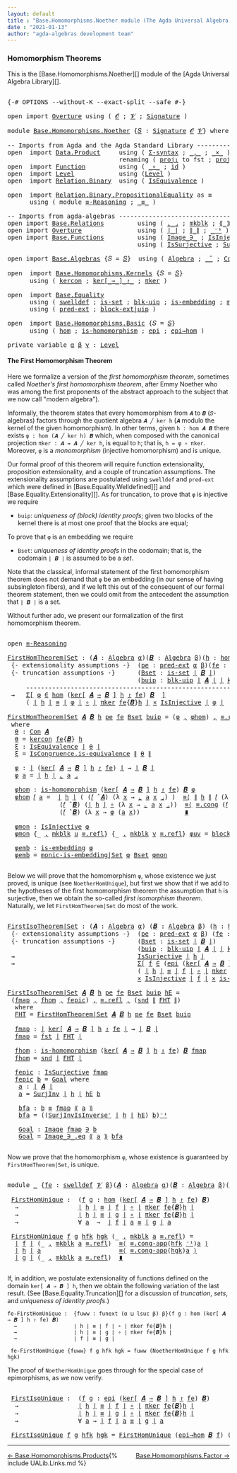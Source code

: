 ```yaml
---
layout: default
title : "Base.Homomorphisms.Noether module (The Agda Universal Algebra Library)"
date : "2021-01-13"
author: "agda-algebras development team"
---
```


### <a id="homomorphism-theorems">Homomorphism Theorems</a>

This is the [Base.Homomorphisms.Noether][] module of the [Agda Universal Algebra Library][].

<pre class="Agda">

<a id="337" class="Symbol">{-#</a> <a id="341" class="Keyword">OPTIONS</a> <a id="349" class="Pragma">--without-K</a> <a id="361" class="Pragma">--exact-split</a> <a id="375" class="Pragma">--safe</a> <a id="382" class="Symbol">#-}</a>

<a id="387" class="Keyword">open</a> <a id="392" class="Keyword">import</a> <a id="399" href="Overture.html" class="Module">Overture</a> <a id="408" class="Keyword">using</a> <a id="414" class="Symbol">(</a> <a id="416" href="Overture.Signatures.html#645" class="Generalizable">𝓞</a> <a id="418" class="Symbol">;</a> <a id="420" href="Overture.Signatures.html#647" class="Generalizable">𝓥</a> <a id="422" class="Symbol">;</a> <a id="424" href="Overture.Signatures.html#3300" class="Function">Signature</a> <a id="434" class="Symbol">)</a>

<a id="437" class="Keyword">module</a> <a id="444" href="Base.Homomorphisms.Noether.html" class="Module">Base.Homomorphisms.Noether</a> <a id="471" class="Symbol">{</a><a id="472" href="Base.Homomorphisms.Noether.html#472" class="Bound">𝑆</a> <a id="474" class="Symbol">:</a> <a id="476" href="Overture.Signatures.html#3300" class="Function">Signature</a> <a id="486" href="Overture.Signatures.html#645" class="Generalizable">𝓞</a> <a id="488" href="Overture.Signatures.html#647" class="Generalizable">𝓥</a><a id="489" class="Symbol">}</a> <a id="491" class="Keyword">where</a>

<a id="498" class="Comment">-- Imports from Agda and the Agda Standard Library ---------------------------------------</a>
<a id="589" class="Keyword">open</a>  <a id="595" class="Keyword">import</a> <a id="602" href="Data.Product.html" class="Module">Data.Product</a>     <a id="619" class="Keyword">using</a> <a id="625" class="Symbol">(</a> <a id="627" href="Data.Product.html#916" class="Function">Σ-syntax</a> <a id="636" class="Symbol">;</a> <a id="638" href="Agda.Builtin.Sigma.html#236" class="InductiveConstructor Operator">_,_</a> <a id="642" class="Symbol">;</a> <a id="644" href="Data.Product.html#1167" class="Function Operator">_×_</a> <a id="648" class="Symbol">)</a>
                              <a id="680" class="Keyword">renaming</a> <a id="689" class="Symbol">(</a> <a id="691" href="Agda.Builtin.Sigma.html#252" class="Field">proj₁</a> <a id="697" class="Symbol">to</a> <a id="700" class="Field">fst</a> <a id="704" class="Symbol">;</a> <a id="706" href="Agda.Builtin.Sigma.html#264" class="Field">proj₂</a> <a id="712" class="Symbol">to</a> <a id="715" class="Field">snd</a> <a id="719" class="Symbol">)</a>
<a id="721" class="Keyword">open</a>  <a id="727" class="Keyword">import</a> <a id="734" href="Function.html" class="Module">Function</a>         <a id="751" class="Keyword">using</a> <a id="757" class="Symbol">(</a> <a id="759" href="Function.Base.html#1031" class="Function Operator">_∘_</a> <a id="763" class="Symbol">;</a> <a id="765" href="Function.Base.html#615" class="Function">id</a> <a id="768" class="Symbol">)</a>
<a id="770" class="Keyword">open</a>  <a id="776" class="Keyword">import</a> <a id="783" href="Level.html" class="Module">Level</a>            <a id="800" class="Keyword">using</a> <a id="806" class="Symbol">(</a><a id="807" href="Agda.Primitive.html#597" class="Postulate">Level</a> <a id="813" class="Symbol">)</a>
<a id="815" class="Keyword">open</a>  <a id="821" class="Keyword">import</a> <a id="828" href="Relation.Binary.html" class="Module">Relation.Binary</a>  <a id="845" class="Keyword">using</a> <a id="851" class="Symbol">(</a> <a id="853" href="Relation.Binary.Structures.html#1522" class="Record">IsEquivalence</a> <a id="867" class="Symbol">)</a>

<a id="870" class="Keyword">open</a>  <a id="876" class="Keyword">import</a> <a id="883" href="Relation.Binary.PropositionalEquality.html" class="Module">Relation.Binary.PropositionalEquality</a> <a id="921" class="Symbol">as</a> <a id="924" class="Module">≡</a>
      <a id="932" class="Keyword">using</a> <a id="938" class="Symbol">(</a> <a id="940" class="Keyword">module</a> <a id="947" href="Relation.Binary.PropositionalEquality.Core.html#2708" class="Module">≡-Reasoning</a> <a id="959" class="Symbol">;</a> <a id="961" href="Agda.Builtin.Equality.html#151" class="Datatype Operator">_≡_</a> <a id="965" class="Symbol">)</a>

<a id="968" class="Comment">-- Imports from agda-algebras --------------------------------------------------------------</a>
<a id="1061" class="Keyword">open</a> <a id="1066" class="Keyword">import</a> <a id="1073" href="Base.Relations.html" class="Module">Base.Relations</a>         <a id="1096" class="Keyword">using</a> <a id="1102" class="Symbol">(</a> <a id="1104" href="Base.Relations.Quotients.html#5628" class="Function Operator">⌞_⌟</a> <a id="1108" class="Symbol">;</a> <a id="1110" href="Base.Relations.Quotients.html#4830" class="InductiveConstructor">mkblk</a> <a id="1116" class="Symbol">;</a> <a id="1118" href="Base.Relations.Quotients.html#5437" class="Function Operator">⟪_⟫</a> <a id="1122" class="Symbol">)</a>
<a id="1124" class="Keyword">open</a> <a id="1129" class="Keyword">import</a> <a id="1136" href="Overture.html" class="Module">Overture</a>               <a id="1159" class="Keyword">using</a> <a id="1165" class="Symbol">(</a> <a id="1167" href="Overture.Basic.html#4326" class="Function Operator">∣_∣</a> <a id="1171" class="Symbol">;</a> <a id="1173" href="Overture.Basic.html#4364" class="Function Operator">∥_∥</a> <a id="1177" class="Symbol">;</a> <a id="1179" href="Overture.Basic.html#4920" class="Function Operator">_⁻¹</a> <a id="1183" class="Symbol">)</a>
<a id="1185" class="Keyword">open</a> <a id="1190" class="Keyword">import</a> <a id="1197" href="Base.Functions.html" class="Module">Base.Functions</a>         <a id="1220" class="Keyword">using</a> <a id="1226" class="Symbol">(</a> <a id="1228" href="Base.Functions.Inverses.html#1136" class="Datatype Operator">Image_∋_</a> <a id="1237" class="Symbol">;</a> <a id="1239" href="Base.Functions.Injective.html#1259" class="Function">IsInjective</a> <a id="1251" class="Symbol">;</a> <a id="1253" href="Base.Functions.Surjective.html#2390" class="Function">SurjInv</a> <a id="1261" class="Symbol">)</a>
                                   <a id="1298" class="Keyword">using</a> <a id="1304" class="Symbol">(</a> <a id="1306" href="Base.Functions.Surjective.html#1715" class="Function">IsSurjective</a> <a id="1319" class="Symbol">;</a> <a id="1321" href="Base.Functions.Surjective.html#2701" class="Function">SurjInvIsInverseʳ</a> <a id="1339" class="Symbol">)</a>

<a id="1342" class="Keyword">open</a> <a id="1347" class="Keyword">import</a> <a id="1354" href="Base.Algebras.html" class="Module">Base.Algebras</a> <a id="1368" class="Symbol">{</a><a id="1369" class="Argument">𝑆</a> <a id="1371" class="Symbol">=</a> <a id="1373" href="Base.Homomorphisms.Noether.html#472" class="Bound">𝑆</a><a id="1374" class="Symbol">}</a>  <a id="1377" class="Keyword">using</a> <a id="1383" class="Symbol">(</a> <a id="1385" href="Base.Algebras.Basic.html#2774" class="Function">Algebra</a> <a id="1393" class="Symbol">;</a> <a id="1395" href="Base.Algebras.Basic.html#5783" class="Function Operator">_̂_</a> <a id="1399" class="Symbol">;</a> <a id="1401" href="Base.Algebras.Congruences.html#1997" class="Function">Con</a> <a id="1405" class="Symbol">;</a> <a id="1407" href="Base.Algebras.Congruences.html#1828" class="Record">IsCongruence</a> <a id="1420" class="Symbol">)</a>

<a id="1423" class="Keyword">open</a>  <a id="1429" class="Keyword">import</a> <a id="1436" href="Base.Homomorphisms.Kernels.html" class="Module">Base.Homomorphisms.Kernels</a> <a id="1463" class="Symbol">{</a><a id="1464" class="Argument">𝑆</a> <a id="1466" class="Symbol">=</a> <a id="1468" href="Base.Homomorphisms.Noether.html#472" class="Bound">𝑆</a><a id="1469" class="Symbol">}</a>
      <a id="1477" class="Keyword">using</a> <a id="1483" class="Symbol">(</a> <a id="1485" href="Base.Homomorphisms.Kernels.html#2364" class="Function">kercon</a> <a id="1492" class="Symbol">;</a> <a id="1494" href="Base.Homomorphisms.Kernels.html#2764" class="Function Operator">ker[_⇒_]_↾_</a> <a id="1506" class="Symbol">;</a> <a id="1508" href="Base.Homomorphisms.Kernels.html#4256" class="Function">πker</a> <a id="1513" class="Symbol">)</a>

<a id="1516" class="Keyword">open</a>  <a id="1522" class="Keyword">import</a> <a id="1529" href="Base.Equality.html" class="Module">Base.Equality</a>
      <a id="1549" class="Keyword">using</a> <a id="1555" class="Symbol">(</a> <a id="1557" href="Base.Equality.Welldefined.html#2509" class="Function">swelldef</a> <a id="1566" class="Symbol">;</a> <a id="1568" href="Base.Equality.Truncation.html#6603" class="Function">is-set</a> <a id="1575" class="Symbol">;</a> <a id="1577" href="Base.Equality.Truncation.html#10874" class="Function">blk-uip</a> <a id="1585" class="Symbol">;</a> <a id="1587" href="Base.Equality.Truncation.html#7378" class="Function">is-embedding</a> <a id="1600" class="Symbol">;</a> <a id="1602" href="Base.Equality.Truncation.html#9443" class="Function">monic-is-embedding|Set</a> <a id="1625" class="Symbol">)</a>
      <a id="1633" class="Keyword">using</a> <a id="1639" class="Symbol">(</a> <a id="1641" href="Base.Equality.Extensionality.html#3021" class="Function">pred-ext</a> <a id="1650" class="Symbol">;</a> <a id="1652" href="Base.Equality.Extensionality.html#4611" class="Function">block-ext|uip</a> <a id="1666" class="Symbol">)</a>

<a id="1669" class="Keyword">open</a>  <a id="1675" class="Keyword">import</a> <a id="1682" href="Base.Homomorphisms.Basic.html" class="Module">Base.Homomorphisms.Basic</a> <a id="1707" class="Symbol">{</a><a id="1708" class="Argument">𝑆</a> <a id="1710" class="Symbol">=</a> <a id="1712" href="Base.Homomorphisms.Noether.html#472" class="Bound">𝑆</a><a id="1713" class="Symbol">}</a>
      <a id="1721" class="Keyword">using</a> <a id="1727" class="Symbol">(</a> <a id="1729" href="Base.Homomorphisms.Basic.html#2734" class="Function">hom</a> <a id="1733" class="Symbol">;</a> <a id="1735" href="Base.Homomorphisms.Basic.html#2625" class="Function">is-homomorphism</a> <a id="1751" class="Symbol">;</a> <a id="1753" href="Base.Homomorphisms.Basic.html#4290" class="Function">epi</a> <a id="1757" class="Symbol">;</a> <a id="1759" href="Base.Homomorphisms.Basic.html#4742" class="Function">epi→hom</a> <a id="1767" class="Symbol">)</a>

<a id="1770" class="Keyword">private</a> <a id="1778" class="Keyword">variable</a> <a id="1787" href="Base.Homomorphisms.Noether.html#1787" class="Generalizable">α</a> <a id="1789" href="Base.Homomorphisms.Noether.html#1789" class="Generalizable">β</a> <a id="1791" href="Base.Homomorphisms.Noether.html#1791" class="Generalizable">γ</a> <a id="1793" class="Symbol">:</a> <a id="1795" href="Agda.Primitive.html#597" class="Postulate">Level</a>
</pre>


#### <a id="the-first-homomorphism-theorem">The First Homomorphism Theorem</a>

Here we formalize a version of the *first homomorphism theorem*, sometimes called
*Noether's first homomorphism theorem*, after Emmy Noether who was among the first
proponents of the abstract approach to the subject that we now call "modern algebra").

Informally, the theorem states that every homomorphism from `𝑨` to `𝑩` (`𝑆`-algebras)
factors through the quotient algebra `𝑨 ╱ ker h` (`𝑨` modulo the kernel of the given
homomorphism).  In other terms, given `h : hom 𝑨 𝑩` there exists `φ : hom (𝑨 ╱ ker h) 𝑩`
which, when composed with the canonical projection `πker : 𝑨 ↠ 𝑨 ╱ ker h`, is equal to
`h`; that is, `h = φ ∘ πker`.  Moreover, `φ` is a *monomorphism* (injective homomorphism)
and is unique.

Our formal proof of this theorem will require function extensionality, proposition
extensionality, and a couple of truncation assumptions.  The extensionality
assumptions are postulated using `swelldef` and `pred-ext` which were defined
in [Base.Equality.Welldefined][] and [Base.Equality.Extensionality][]. As for
truncation, to prove that `φ` is injective we require

+   `buip`: *uniqueness of (block) identity proofs*; given two blocks of the kernel
    there is at most one proof that the blocks are equal;

To prove that `φ` is an embedding we require

+  `Bset`: *uniqueness of identity proofs* in the codomain; that is, the codomain
   `∣ 𝑩 ∣` is assumed to be a *set*.

Note that the classical, informal statement of the first homomorphism theorem does not
demand that `φ` be an embedding (in our sense of having subsingleton fibers), and if
we left this out of the consequent of our formal theorem statement, then we could omit
from the antecedent the assumption that `∣ 𝑩 ∣` is a set.

Without further ado, we present our formalization of the first homomorphism theorem.

<pre class="Agda">

<a id="3697" class="Keyword">open</a> <a id="3702" href="Relation.Binary.PropositionalEquality.Core.html#2708" class="Module">≡-Reasoning</a>

<a id="FirstHomTheorem|Set"></a><a id="3715" href="Base.Homomorphisms.Noether.html#3715" class="Function">FirstHomTheorem|Set</a> <a id="3735" class="Symbol">:</a> <a id="3737" class="Symbol">(</a><a id="3738" href="Base.Homomorphisms.Noether.html#3738" class="Bound">𝑨</a> <a id="3740" class="Symbol">:</a> <a id="3742" href="Base.Algebras.Basic.html#2774" class="Function">Algebra</a> <a id="3750" href="Base.Homomorphisms.Noether.html#1787" class="Generalizable">α</a><a id="3751" class="Symbol">)(</a><a id="3753" href="Base.Homomorphisms.Noether.html#3753" class="Bound">𝑩</a> <a id="3755" class="Symbol">:</a> <a id="3757" href="Base.Algebras.Basic.html#2774" class="Function">Algebra</a> <a id="3765" href="Base.Homomorphisms.Noether.html#1789" class="Generalizable">β</a><a id="3766" class="Symbol">)(</a><a id="3768" href="Base.Homomorphisms.Noether.html#3768" class="Bound">h</a> <a id="3770" class="Symbol">:</a> <a id="3772" href="Base.Homomorphisms.Basic.html#2734" class="Function">hom</a> <a id="3776" href="Base.Homomorphisms.Noether.html#3738" class="Bound">𝑨</a> <a id="3778" href="Base.Homomorphisms.Noether.html#3753" class="Bound">𝑩</a><a id="3779" class="Symbol">)</a>
 <a id="3782" class="Comment">{- extensionality assumptions -}</a>  <a id="3816" class="Symbol">(</a><a id="3817" href="Base.Homomorphisms.Noether.html#3817" class="Bound">pe</a> <a id="3820" class="Symbol">:</a> <a id="3822" href="Base.Equality.Extensionality.html#3021" class="Function">pred-ext</a> <a id="3831" href="Base.Homomorphisms.Noether.html#1787" class="Generalizable">α</a> <a id="3833" href="Base.Homomorphisms.Noether.html#1789" class="Generalizable">β</a><a id="3834" class="Symbol">)(</a><a id="3836" href="Base.Homomorphisms.Noether.html#3836" class="Bound">fe</a> <a id="3839" class="Symbol">:</a> <a id="3841" href="Base.Equality.Welldefined.html#2509" class="Function">swelldef</a> <a id="3850" href="Base.Homomorphisms.Noether.html#488" class="Bound">𝓥</a> <a id="3852" href="Base.Homomorphisms.Noether.html#1789" class="Generalizable">β</a><a id="3853" class="Symbol">)</a>
 <a id="3856" class="Comment">{- truncation assumptions -}</a>      <a id="3890" class="Symbol">(</a><a id="3891" href="Base.Homomorphisms.Noether.html#3891" class="Bound">Bset</a> <a id="3896" class="Symbol">:</a> <a id="3898" href="Base.Equality.Truncation.html#6603" class="Function">is-set</a> <a id="3905" href="Overture.Basic.html#4326" class="Function Operator">∣</a> <a id="3907" href="Base.Homomorphisms.Noether.html#3753" class="Bound">𝑩</a> <a id="3909" href="Overture.Basic.html#4326" class="Function Operator">∣</a><a id="3910" class="Symbol">)</a>
                                   <a id="3947" class="Symbol">(</a><a id="3948" href="Base.Homomorphisms.Noether.html#3948" class="Bound">buip</a> <a id="3953" class="Symbol">:</a> <a id="3955" href="Base.Equality.Truncation.html#10874" class="Function">blk-uip</a> <a id="3963" href="Overture.Basic.html#4326" class="Function Operator">∣</a> <a id="3965" href="Base.Homomorphisms.Noether.html#3738" class="Bound">𝑨</a> <a id="3967" href="Overture.Basic.html#4326" class="Function Operator">∣</a> <a id="3969" href="Overture.Basic.html#4326" class="Function Operator">∣</a> <a id="3971" href="Base.Homomorphisms.Kernels.html#2364" class="Function">kercon</a> <a id="3978" href="Base.Homomorphisms.Noether.html#3836" class="Bound">fe</a> <a id="3981" class="Symbol">{</a><a id="3982" href="Base.Homomorphisms.Noether.html#3753" class="Bound">𝑩</a><a id="3983" class="Symbol">}</a> <a id="3985" href="Base.Homomorphisms.Noether.html#3768" class="Bound">h</a> <a id="3987" href="Overture.Basic.html#4326" class="Function Operator">∣</a><a id="3988" class="Symbol">)</a>
     <a id="3995" class="Comment">-------------------------------------------------------------------------</a>
 <a id="4070" class="Symbol">→</a>   <a id="4074" href="Data.Product.html#916" class="Function">Σ[</a> <a id="4077" href="Base.Homomorphisms.Noether.html#4077" class="Bound">φ</a> <a id="4079" href="Data.Product.html#916" class="Function">∈</a> <a id="4081" href="Base.Homomorphisms.Basic.html#2734" class="Function">hom</a> <a id="4085" class="Symbol">(</a><a id="4086" href="Base.Homomorphisms.Kernels.html#2764" class="Function Operator">ker[</a> <a id="4091" href="Base.Homomorphisms.Noether.html#3738" class="Bound">𝑨</a> <a id="4093" href="Base.Homomorphisms.Kernels.html#2764" class="Function Operator">⇒</a> <a id="4095" href="Base.Homomorphisms.Noether.html#3753" class="Bound">𝑩</a> <a id="4097" href="Base.Homomorphisms.Kernels.html#2764" class="Function Operator">]</a> <a id="4099" href="Base.Homomorphisms.Noether.html#3768" class="Bound">h</a> <a id="4101" href="Base.Homomorphisms.Kernels.html#2764" class="Function Operator">↾</a> <a id="4103" href="Base.Homomorphisms.Noether.html#3836" class="Bound">fe</a><a id="4105" class="Symbol">)</a> <a id="4107" href="Base.Homomorphisms.Noether.html#3753" class="Bound">𝑩</a>  <a id="4110" href="Data.Product.html#916" class="Function">]</a>
     <a id="4117" class="Symbol">(</a> <a id="4119" href="Overture.Basic.html#4326" class="Function Operator">∣</a> <a id="4121" href="Base.Homomorphisms.Noether.html#3768" class="Bound">h</a> <a id="4123" href="Overture.Basic.html#4326" class="Function Operator">∣</a> <a id="4125" href="Agda.Builtin.Equality.html#151" class="Datatype Operator">≡</a> <a id="4127" href="Overture.Basic.html#4326" class="Function Operator">∣</a> <a id="4129" href="Base.Homomorphisms.Noether.html#4077" class="Bound">φ</a> <a id="4131" href="Overture.Basic.html#4326" class="Function Operator">∣</a> <a id="4133" href="Function.Base.html#1031" class="Function Operator">∘</a> <a id="4135" href="Overture.Basic.html#4326" class="Function Operator">∣</a> <a id="4137" href="Base.Homomorphisms.Kernels.html#4256" class="Function">πker</a> <a id="4142" href="Base.Homomorphisms.Noether.html#3836" class="Bound">fe</a><a id="4144" class="Symbol">{</a><a id="4145" href="Base.Homomorphisms.Noether.html#3753" class="Bound">𝑩</a><a id="4146" class="Symbol">}</a><a id="4147" href="Base.Homomorphisms.Noether.html#3768" class="Bound">h</a> <a id="4149" href="Overture.Basic.html#4326" class="Function Operator">∣</a> <a id="4151" href="Data.Product.html#1167" class="Function Operator">×</a> <a id="4153" href="Base.Functions.Injective.html#1259" class="Function">IsInjective</a> <a id="4165" href="Overture.Basic.html#4326" class="Function Operator">∣</a> <a id="4167" href="Base.Homomorphisms.Noether.html#4077" class="Bound">φ</a> <a id="4169" href="Overture.Basic.html#4326" class="Function Operator">∣</a>  <a id="4172" href="Data.Product.html#1167" class="Function Operator">×</a>  <a id="4175" href="Base.Equality.Truncation.html#7378" class="Function">is-embedding</a> <a id="4188" href="Overture.Basic.html#4326" class="Function Operator">∣</a> <a id="4190" href="Base.Homomorphisms.Noether.html#4077" class="Bound">φ</a> <a id="4192" href="Overture.Basic.html#4326" class="Function Operator">∣</a>  <a id="4195" class="Symbol">)</a>

<a id="4198" href="Base.Homomorphisms.Noether.html#3715" class="Function">FirstHomTheorem|Set</a> <a id="4218" href="Base.Homomorphisms.Noether.html#4218" class="Bound">𝑨</a> <a id="4220" href="Base.Homomorphisms.Noether.html#4220" class="Bound">𝑩</a> <a id="4222" href="Base.Homomorphisms.Noether.html#4222" class="Bound">h</a> <a id="4224" href="Base.Homomorphisms.Noether.html#4224" class="Bound">pe</a> <a id="4227" href="Base.Homomorphisms.Noether.html#4227" class="Bound">fe</a> <a id="4230" href="Base.Homomorphisms.Noether.html#4230" class="Bound">Bset</a> <a id="4235" href="Base.Homomorphisms.Noether.html#4235" class="Bound">buip</a> <a id="4240" class="Symbol">=</a> <a id="4242" class="Symbol">(</a><a id="4243" href="Base.Homomorphisms.Noether.html#4385" class="Function">φ</a> <a id="4245" href="Agda.Builtin.Sigma.html#236" class="InductiveConstructor Operator">,</a> <a id="4247" href="Base.Homomorphisms.Noether.html#4446" class="Function">φhom</a><a id="4251" class="Symbol">)</a> <a id="4253" href="Agda.Builtin.Sigma.html#236" class="InductiveConstructor Operator">,</a> <a id="4255" href="Agda.Builtin.Equality.html#208" class="InductiveConstructor">≡.refl</a> <a id="4262" href="Agda.Builtin.Sigma.html#236" class="InductiveConstructor Operator">,</a> <a id="4264" href="Base.Homomorphisms.Noether.html#4708" class="Function">φmon</a> <a id="4269" href="Agda.Builtin.Sigma.html#236" class="InductiveConstructor Operator">,</a> <a id="4271" href="Base.Homomorphisms.Noether.html#4815" class="Function">φemb</a>
 <a id="4277" class="Keyword">where</a>
  <a id="4285" href="Base.Homomorphisms.Noether.html#4285" class="Function">θ</a> <a id="4287" class="Symbol">:</a> <a id="4289" href="Base.Algebras.Congruences.html#1997" class="Function">Con</a> <a id="4293" href="Base.Homomorphisms.Noether.html#4218" class="Bound">𝑨</a>
  <a id="4297" href="Base.Homomorphisms.Noether.html#4285" class="Function">θ</a> <a id="4299" class="Symbol">=</a> <a id="4301" href="Base.Homomorphisms.Kernels.html#2364" class="Function">kercon</a> <a id="4308" href="Base.Homomorphisms.Noether.html#4227" class="Bound">fe</a><a id="4310" class="Symbol">{</a><a id="4311" href="Base.Homomorphisms.Noether.html#4220" class="Bound">𝑩</a><a id="4312" class="Symbol">}</a> <a id="4314" href="Base.Homomorphisms.Noether.html#4222" class="Bound">h</a>
  <a id="4318" href="Base.Homomorphisms.Noether.html#4318" class="Function">ξ</a> <a id="4320" class="Symbol">:</a> <a id="4322" href="Relation.Binary.Structures.html#1522" class="Record">IsEquivalence</a> <a id="4336" href="Overture.Basic.html#4326" class="Function Operator">∣</a> <a id="4338" href="Base.Homomorphisms.Noether.html#4285" class="Function">θ</a> <a id="4340" href="Overture.Basic.html#4326" class="Function Operator">∣</a>
  <a id="4344" href="Base.Homomorphisms.Noether.html#4318" class="Function">ξ</a> <a id="4346" class="Symbol">=</a> <a id="4348" href="Base.Algebras.Congruences.html#1929" class="Field">IsCongruence.is-equivalence</a> <a id="4376" href="Overture.Basic.html#4364" class="Function Operator">∥</a> <a id="4378" href="Base.Homomorphisms.Noether.html#4285" class="Function">θ</a> <a id="4380" href="Overture.Basic.html#4364" class="Function Operator">∥</a>

  <a id="4385" href="Base.Homomorphisms.Noether.html#4385" class="Function">φ</a> <a id="4387" class="Symbol">:</a> <a id="4389" href="Overture.Basic.html#4326" class="Function Operator">∣</a> <a id="4391" class="Symbol">(</a><a id="4392" href="Base.Homomorphisms.Kernels.html#2764" class="Function Operator">ker[</a> <a id="4397" href="Base.Homomorphisms.Noether.html#4218" class="Bound">𝑨</a> <a id="4399" href="Base.Homomorphisms.Kernels.html#2764" class="Function Operator">⇒</a> <a id="4401" href="Base.Homomorphisms.Noether.html#4220" class="Bound">𝑩</a> <a id="4403" href="Base.Homomorphisms.Kernels.html#2764" class="Function Operator">]</a> <a id="4405" href="Base.Homomorphisms.Noether.html#4222" class="Bound">h</a> <a id="4407" href="Base.Homomorphisms.Kernels.html#2764" class="Function Operator">↾</a> <a id="4409" href="Base.Homomorphisms.Noether.html#4227" class="Bound">fe</a><a id="4411" class="Symbol">)</a> <a id="4413" href="Overture.Basic.html#4326" class="Function Operator">∣</a> <a id="4415" class="Symbol">→</a> <a id="4417" href="Overture.Basic.html#4326" class="Function Operator">∣</a> <a id="4419" href="Base.Homomorphisms.Noether.html#4220" class="Bound">𝑩</a> <a id="4421" href="Overture.Basic.html#4326" class="Function Operator">∣</a>
  <a id="4425" href="Base.Homomorphisms.Noether.html#4385" class="Function">φ</a> <a id="4427" href="Base.Homomorphisms.Noether.html#4427" class="Bound">a</a> <a id="4429" class="Symbol">=</a> <a id="4431" href="Overture.Basic.html#4326" class="Function Operator">∣</a> <a id="4433" href="Base.Homomorphisms.Noether.html#4222" class="Bound">h</a> <a id="4435" href="Overture.Basic.html#4326" class="Function Operator">∣</a> <a id="4437" href="Base.Relations.Quotients.html#5628" class="Function Operator">⌞</a> <a id="4439" href="Base.Homomorphisms.Noether.html#4427" class="Bound">a</a> <a id="4441" href="Base.Relations.Quotients.html#5628" class="Function Operator">⌟</a>

  <a id="4446" href="Base.Homomorphisms.Noether.html#4446" class="Function">φhom</a> <a id="4451" class="Symbol">:</a> <a id="4453" href="Base.Homomorphisms.Basic.html#2625" class="Function">is-homomorphism</a> <a id="4469" class="Symbol">(</a><a id="4470" href="Base.Homomorphisms.Kernels.html#2764" class="Function Operator">ker[</a> <a id="4475" href="Base.Homomorphisms.Noether.html#4218" class="Bound">𝑨</a> <a id="4477" href="Base.Homomorphisms.Kernels.html#2764" class="Function Operator">⇒</a> <a id="4479" href="Base.Homomorphisms.Noether.html#4220" class="Bound">𝑩</a> <a id="4481" href="Base.Homomorphisms.Kernels.html#2764" class="Function Operator">]</a> <a id="4483" href="Base.Homomorphisms.Noether.html#4222" class="Bound">h</a> <a id="4485" href="Base.Homomorphisms.Kernels.html#2764" class="Function Operator">↾</a> <a id="4487" href="Base.Homomorphisms.Noether.html#4227" class="Bound">fe</a><a id="4489" class="Symbol">)</a> <a id="4491" href="Base.Homomorphisms.Noether.html#4220" class="Bound">𝑩</a> <a id="4493" href="Base.Homomorphisms.Noether.html#4385" class="Function">φ</a>
  <a id="4497" href="Base.Homomorphisms.Noether.html#4446" class="Function">φhom</a> <a id="4502" href="Base.Homomorphisms.Noether.html#4502" class="Bound">𝑓</a> <a id="4504" href="Base.Homomorphisms.Noether.html#4504" class="Bound">a</a> <a id="4506" class="Symbol">=</a>  <a id="4509" href="Overture.Basic.html#4326" class="Function Operator">∣</a> <a id="4511" href="Base.Homomorphisms.Noether.html#4222" class="Bound">h</a> <a id="4513" href="Overture.Basic.html#4326" class="Function Operator">∣</a> <a id="4515" class="Symbol">(</a> <a id="4517" class="Symbol">(</a><a id="4518" href="Base.Homomorphisms.Noether.html#4502" class="Bound">𝑓</a> <a id="4520" href="Base.Algebras.Basic.html#5783" class="Function Operator">̂</a> <a id="4522" href="Base.Homomorphisms.Noether.html#4218" class="Bound">𝑨</a><a id="4523" class="Symbol">)</a> <a id="4525" class="Symbol">(λ</a> <a id="4528" href="Base.Homomorphisms.Noether.html#4528" class="Bound">x</a> <a id="4530" class="Symbol">→</a> <a id="4532" href="Base.Relations.Quotients.html#5628" class="Function Operator">⌞</a> <a id="4534" href="Base.Homomorphisms.Noether.html#4504" class="Bound">a</a> <a id="4536" href="Base.Homomorphisms.Noether.html#4528" class="Bound">x</a> <a id="4538" href="Base.Relations.Quotients.html#5628" class="Function Operator">⌟</a><a id="4539" class="Symbol">)</a> <a id="4541" class="Symbol">)</a>  <a id="4544" href="Relation.Binary.PropositionalEquality.Core.html#2923" class="Function">≡⟨</a> <a id="4547" href="Overture.Basic.html#4364" class="Function Operator">∥</a> <a id="4549" href="Base.Homomorphisms.Noether.html#4222" class="Bound">h</a> <a id="4551" href="Overture.Basic.html#4364" class="Function Operator">∥</a> <a id="4553" href="Base.Homomorphisms.Noether.html#4502" class="Bound">𝑓</a> <a id="4555" class="Symbol">(λ</a> <a id="4558" href="Base.Homomorphisms.Noether.html#4558" class="Bound">x</a> <a id="4560" class="Symbol">→</a> <a id="4562" href="Base.Relations.Quotients.html#5628" class="Function Operator">⌞</a> <a id="4564" href="Base.Homomorphisms.Noether.html#4504" class="Bound">a</a> <a id="4566" href="Base.Homomorphisms.Noether.html#4558" class="Bound">x</a> <a id="4568" href="Base.Relations.Quotients.html#5628" class="Function Operator">⌟</a><a id="4569" class="Symbol">)</a>  <a id="4572" href="Relation.Binary.PropositionalEquality.Core.html#2923" class="Function">⟩</a>
              <a id="4588" class="Symbol">(</a><a id="4589" href="Base.Homomorphisms.Noether.html#4502" class="Bound">𝑓</a> <a id="4591" href="Base.Algebras.Basic.html#5783" class="Function Operator">̂</a> <a id="4593" href="Base.Homomorphisms.Noether.html#4220" class="Bound">𝑩</a><a id="4594" class="Symbol">)</a> <a id="4596" class="Symbol">(</a><a id="4597" href="Overture.Basic.html#4326" class="Function Operator">∣</a> <a id="4599" href="Base.Homomorphisms.Noether.html#4222" class="Bound">h</a> <a id="4601" href="Overture.Basic.html#4326" class="Function Operator">∣</a> <a id="4603" href="Function.Base.html#1031" class="Function Operator">∘</a> <a id="4605" class="Symbol">(λ</a> <a id="4608" href="Base.Homomorphisms.Noether.html#4608" class="Bound">x</a> <a id="4610" class="Symbol">→</a> <a id="4612" href="Base.Relations.Quotients.html#5628" class="Function Operator">⌞</a> <a id="4614" href="Base.Homomorphisms.Noether.html#4504" class="Bound">a</a> <a id="4616" href="Base.Homomorphisms.Noether.html#4608" class="Bound">x</a> <a id="4618" href="Base.Relations.Quotients.html#5628" class="Function Operator">⌟</a><a id="4619" class="Symbol">))</a>  <a id="4623" href="Relation.Binary.PropositionalEquality.Core.html#2923" class="Function">≡⟨</a> <a id="4626" href="Relation.Binary.PropositionalEquality.Core.html#1130" class="Function">≡.cong</a> <a id="4633" class="Symbol">(</a><a id="4634" href="Base.Homomorphisms.Noether.html#4502" class="Bound">𝑓</a> <a id="4636" href="Base.Algebras.Basic.html#5783" class="Function Operator">̂</a> <a id="4638" href="Base.Homomorphisms.Noether.html#4220" class="Bound">𝑩</a><a id="4639" class="Symbol">)</a> <a id="4641" href="Agda.Builtin.Equality.html#208" class="InductiveConstructor">≡.refl</a>     <a id="4652" href="Relation.Binary.PropositionalEquality.Core.html#2923" class="Function">⟩</a>
              <a id="4668" class="Symbol">(</a><a id="4669" href="Base.Homomorphisms.Noether.html#4502" class="Bound">𝑓</a> <a id="4671" href="Base.Algebras.Basic.html#5783" class="Function Operator">̂</a> <a id="4673" href="Base.Homomorphisms.Noether.html#4220" class="Bound">𝑩</a><a id="4674" class="Symbol">)</a> <a id="4676" class="Symbol">(λ</a> <a id="4679" href="Base.Homomorphisms.Noether.html#4679" class="Bound">x</a> <a id="4681" class="Symbol">→</a> <a id="4683" href="Base.Homomorphisms.Noether.html#4385" class="Function">φ</a> <a id="4685" class="Symbol">(</a><a id="4686" href="Base.Homomorphisms.Noether.html#4504" class="Bound">a</a> <a id="4688" href="Base.Homomorphisms.Noether.html#4679" class="Bound">x</a><a id="4689" class="Symbol">))</a>            <a id="4703" href="Relation.Binary.PropositionalEquality.Core.html#3105" class="Function Operator">∎</a>

  <a id="4708" href="Base.Homomorphisms.Noether.html#4708" class="Function">φmon</a> <a id="4713" class="Symbol">:</a> <a id="4715" href="Base.Functions.Injective.html#1259" class="Function">IsInjective</a> <a id="4727" href="Base.Homomorphisms.Noether.html#4385" class="Function">φ</a>
  <a id="4731" href="Base.Homomorphisms.Noether.html#4708" class="Function">φmon</a> <a id="4736" class="Symbol">{_</a> <a id="4739" href="Agda.Builtin.Sigma.html#236" class="InductiveConstructor Operator">,</a> <a id="4741" href="Base.Relations.Quotients.html#4830" class="InductiveConstructor">mkblk</a> <a id="4747" href="Base.Homomorphisms.Noether.html#4747" class="Bound">u</a> <a id="4749" href="Agda.Builtin.Equality.html#208" class="InductiveConstructor">≡.refl</a><a id="4755" class="Symbol">}</a> <a id="4757" class="Symbol">{_</a> <a id="4760" href="Agda.Builtin.Sigma.html#236" class="InductiveConstructor Operator">,</a> <a id="4762" href="Base.Relations.Quotients.html#4830" class="InductiveConstructor">mkblk</a> <a id="4768" href="Base.Homomorphisms.Noether.html#4768" class="Bound">v</a> <a id="4770" href="Agda.Builtin.Equality.html#208" class="InductiveConstructor">≡.refl</a><a id="4776" class="Symbol">}</a> <a id="4778" href="Base.Homomorphisms.Noether.html#4778" class="Bound">φuv</a> <a id="4782" class="Symbol">=</a> <a id="4784" href="Base.Equality.Extensionality.html#4611" class="Function">block-ext|uip</a> <a id="4798" href="Base.Homomorphisms.Noether.html#4224" class="Bound">pe</a> <a id="4801" href="Base.Homomorphisms.Noether.html#4235" class="Bound">buip</a> <a id="4806" href="Base.Homomorphisms.Noether.html#4318" class="Function">ξ</a> <a id="4808" href="Base.Homomorphisms.Noether.html#4778" class="Bound">φuv</a>

  <a id="4815" href="Base.Homomorphisms.Noether.html#4815" class="Function">φemb</a> <a id="4820" class="Symbol">:</a> <a id="4822" href="Base.Equality.Truncation.html#7378" class="Function">is-embedding</a> <a id="4835" href="Base.Homomorphisms.Noether.html#4385" class="Function">φ</a>
  <a id="4839" href="Base.Homomorphisms.Noether.html#4815" class="Function">φemb</a> <a id="4844" class="Symbol">=</a> <a id="4846" href="Base.Equality.Truncation.html#9443" class="Function">monic-is-embedding|Set</a> <a id="4869" href="Base.Homomorphisms.Noether.html#4385" class="Function">φ</a> <a id="4871" href="Base.Homomorphisms.Noether.html#4230" class="Bound">Bset</a> <a id="4876" href="Base.Homomorphisms.Noether.html#4708" class="Function">φmon</a>

</pre>

Below we will prove that the homomorphism `φ`, whose existence we just proved, is
unique (see `NoetherHomUnique`), but first we show that if we add to the hypotheses
of the first homomorphism theorem the assumption that `h` is surjective, then we
obtain the so-called *first isomorphism theorem*.  Naturally, we let
`FirstHomTheorem|Set` do most of the work.

<pre class="Agda">

<a id="FirstIsoTheorem|Set"></a><a id="5268" href="Base.Homomorphisms.Noether.html#5268" class="Function">FirstIsoTheorem|Set</a> <a id="5288" class="Symbol">:</a> <a id="5290" class="Symbol">(</a><a id="5291" href="Base.Homomorphisms.Noether.html#5291" class="Bound">𝑨</a> <a id="5293" class="Symbol">:</a> <a id="5295" href="Base.Algebras.Basic.html#2774" class="Function">Algebra</a> <a id="5303" href="Base.Homomorphisms.Noether.html#1787" class="Generalizable">α</a><a id="5304" class="Symbol">)</a> <a id="5306" class="Symbol">(</a><a id="5307" href="Base.Homomorphisms.Noether.html#5307" class="Bound">𝑩</a> <a id="5309" class="Symbol">:</a> <a id="5311" href="Base.Algebras.Basic.html#2774" class="Function">Algebra</a> <a id="5319" href="Base.Homomorphisms.Noether.html#1789" class="Generalizable">β</a><a id="5320" class="Symbol">)</a> <a id="5322" class="Symbol">(</a><a id="5323" href="Base.Homomorphisms.Noether.html#5323" class="Bound">h</a> <a id="5325" class="Symbol">:</a> <a id="5327" href="Base.Homomorphisms.Basic.html#2734" class="Function">hom</a> <a id="5331" href="Base.Homomorphisms.Noether.html#5291" class="Bound">𝑨</a> <a id="5333" href="Base.Homomorphisms.Noether.html#5307" class="Bound">𝑩</a><a id="5334" class="Symbol">)</a>
 <a id="5337" class="Comment">{- extensionality assumptions -}</a>  <a id="5371" class="Symbol">(</a><a id="5372" href="Base.Homomorphisms.Noether.html#5372" class="Bound">pe</a> <a id="5375" class="Symbol">:</a> <a id="5377" href="Base.Equality.Extensionality.html#3021" class="Function">pred-ext</a> <a id="5386" href="Base.Homomorphisms.Noether.html#1787" class="Generalizable">α</a> <a id="5388" href="Base.Homomorphisms.Noether.html#1789" class="Generalizable">β</a><a id="5389" class="Symbol">)</a> <a id="5391" class="Symbol">(</a><a id="5392" href="Base.Homomorphisms.Noether.html#5392" class="Bound">fe</a> <a id="5395" class="Symbol">:</a> <a id="5397" href="Base.Equality.Welldefined.html#2509" class="Function">swelldef</a> <a id="5406" href="Base.Homomorphisms.Noether.html#488" class="Bound">𝓥</a> <a id="5408" href="Base.Homomorphisms.Noether.html#1789" class="Generalizable">β</a><a id="5409" class="Symbol">)</a>
 <a id="5412" class="Comment">{- truncation assumptions -}</a>      <a id="5446" class="Symbol">(</a><a id="5447" href="Base.Homomorphisms.Noether.html#5447" class="Bound">Bset</a> <a id="5452" class="Symbol">:</a> <a id="5454" href="Base.Equality.Truncation.html#6603" class="Function">is-set</a> <a id="5461" href="Overture.Basic.html#4326" class="Function Operator">∣</a> <a id="5463" href="Base.Homomorphisms.Noether.html#5307" class="Bound">𝑩</a> <a id="5465" href="Overture.Basic.html#4326" class="Function Operator">∣</a><a id="5466" class="Symbol">)</a>
                                   <a id="5503" class="Symbol">(</a><a id="5504" href="Base.Homomorphisms.Noether.html#5504" class="Bound">buip</a> <a id="5509" class="Symbol">:</a> <a id="5511" href="Base.Equality.Truncation.html#10874" class="Function">blk-uip</a> <a id="5519" href="Overture.Basic.html#4326" class="Function Operator">∣</a> <a id="5521" href="Base.Homomorphisms.Noether.html#5291" class="Bound">𝑨</a> <a id="5523" href="Overture.Basic.html#4326" class="Function Operator">∣</a> <a id="5525" href="Overture.Basic.html#4326" class="Function Operator">∣</a> <a id="5527" href="Base.Homomorphisms.Kernels.html#2364" class="Function">kercon</a> <a id="5534" href="Base.Homomorphisms.Noether.html#5392" class="Bound">fe</a><a id="5536" class="Symbol">{</a><a id="5537" href="Base.Homomorphisms.Noether.html#5307" class="Bound">𝑩</a><a id="5538" class="Symbol">}</a><a id="5539" href="Base.Homomorphisms.Noether.html#5323" class="Bound">h</a> <a id="5541" href="Overture.Basic.html#4326" class="Function Operator">∣</a><a id="5542" class="Symbol">)</a>
 <a id="5545" class="Symbol">→</a>                                 <a id="5579" href="Base.Functions.Surjective.html#1715" class="Function">IsSurjective</a> <a id="5592" href="Overture.Basic.html#4326" class="Function Operator">∣</a> <a id="5594" href="Base.Homomorphisms.Noether.html#5323" class="Bound">h</a> <a id="5596" href="Overture.Basic.html#4326" class="Function Operator">∣</a>
 <a id="5599" class="Symbol">→</a>                                 <a id="5633" href="Data.Product.html#916" class="Function">Σ[</a> <a id="5636" href="Base.Homomorphisms.Noether.html#5636" class="Bound">f</a> <a id="5638" href="Data.Product.html#916" class="Function">∈</a> <a id="5640" class="Symbol">(</a><a id="5641" href="Base.Homomorphisms.Basic.html#4290" class="Function">epi</a> <a id="5645" class="Symbol">(</a><a id="5646" href="Base.Homomorphisms.Kernels.html#2764" class="Function Operator">ker[</a> <a id="5651" href="Base.Homomorphisms.Noether.html#5291" class="Bound">𝑨</a> <a id="5653" href="Base.Homomorphisms.Kernels.html#2764" class="Function Operator">⇒</a> <a id="5655" href="Base.Homomorphisms.Noether.html#5307" class="Bound">𝑩</a> <a id="5657" href="Base.Homomorphisms.Kernels.html#2764" class="Function Operator">]</a> <a id="5659" href="Base.Homomorphisms.Noether.html#5323" class="Bound">h</a> <a id="5661" href="Base.Homomorphisms.Kernels.html#2764" class="Function Operator">↾</a> <a id="5663" href="Base.Homomorphisms.Noether.html#5392" class="Bound">fe</a><a id="5665" class="Symbol">)</a> <a id="5667" href="Base.Homomorphisms.Noether.html#5307" class="Bound">𝑩</a><a id="5668" class="Symbol">)</a><a id="5669" href="Data.Product.html#916" class="Function">]</a>
                                   <a id="5706" class="Symbol">(</a> <a id="5708" href="Overture.Basic.html#4326" class="Function Operator">∣</a> <a id="5710" href="Base.Homomorphisms.Noether.html#5323" class="Bound">h</a> <a id="5712" href="Overture.Basic.html#4326" class="Function Operator">∣</a> <a id="5714" href="Agda.Builtin.Equality.html#151" class="Datatype Operator">≡</a> <a id="5716" href="Overture.Basic.html#4326" class="Function Operator">∣</a> <a id="5718" href="Base.Homomorphisms.Noether.html#5636" class="Bound">f</a> <a id="5720" href="Overture.Basic.html#4326" class="Function Operator">∣</a> <a id="5722" href="Function.Base.html#1031" class="Function Operator">∘</a> <a id="5724" href="Overture.Basic.html#4326" class="Function Operator">∣</a> <a id="5726" href="Base.Homomorphisms.Kernels.html#4256" class="Function">πker</a> <a id="5731" href="Base.Homomorphisms.Noether.html#5392" class="Bound">fe</a><a id="5733" class="Symbol">{</a><a id="5734" href="Base.Homomorphisms.Noether.html#5307" class="Bound">𝑩</a><a id="5735" class="Symbol">}</a><a id="5736" href="Base.Homomorphisms.Noether.html#5323" class="Bound">h</a> <a id="5738" href="Overture.Basic.html#4326" class="Function Operator">∣</a>
                                   <a id="5775" href="Data.Product.html#1167" class="Function Operator">×</a> <a id="5777" href="Base.Functions.Injective.html#1259" class="Function">IsInjective</a> <a id="5789" href="Overture.Basic.html#4326" class="Function Operator">∣</a> <a id="5791" href="Base.Homomorphisms.Noether.html#5636" class="Bound">f</a> <a id="5793" href="Overture.Basic.html#4326" class="Function Operator">∣</a> <a id="5795" href="Data.Product.html#1167" class="Function Operator">×</a> <a id="5797" href="Base.Equality.Truncation.html#7378" class="Function">is-embedding</a> <a id="5810" href="Overture.Basic.html#4326" class="Function Operator">∣</a> <a id="5812" href="Base.Homomorphisms.Noether.html#5636" class="Bound">f</a> <a id="5814" href="Overture.Basic.html#4326" class="Function Operator">∣</a> <a id="5816" class="Symbol">)</a>

<a id="5819" href="Base.Homomorphisms.Noether.html#5268" class="Function">FirstIsoTheorem|Set</a> <a id="5839" href="Base.Homomorphisms.Noether.html#5839" class="Bound">𝑨</a> <a id="5841" href="Base.Homomorphisms.Noether.html#5841" class="Bound">𝑩</a> <a id="5843" href="Base.Homomorphisms.Noether.html#5843" class="Bound">h</a> <a id="5845" href="Base.Homomorphisms.Noether.html#5845" class="Bound">pe</a> <a id="5848" href="Base.Homomorphisms.Noether.html#5848" class="Bound">fe</a> <a id="5851" href="Base.Homomorphisms.Noether.html#5851" class="Bound">Bset</a> <a id="5856" href="Base.Homomorphisms.Noether.html#5856" class="Bound">buip</a> <a id="5861" href="Base.Homomorphisms.Noether.html#5861" class="Bound">hE</a> <a id="5864" class="Symbol">=</a>
 <a id="5867" class="Symbol">(</a><a id="5868" href="Base.Homomorphisms.Noether.html#5975" class="Function">fmap</a> <a id="5873" href="Agda.Builtin.Sigma.html#236" class="InductiveConstructor Operator">,</a> <a id="5875" href="Base.Homomorphisms.Noether.html#6038" class="Function">fhom</a> <a id="5880" href="Agda.Builtin.Sigma.html#236" class="InductiveConstructor Operator">,</a> <a id="5882" href="Base.Homomorphisms.Noether.html#6114" class="Function">fepic</a><a id="5887" class="Symbol">)</a> <a id="5889" href="Agda.Builtin.Sigma.html#236" class="InductiveConstructor Operator">,</a> <a id="5891" href="Agda.Builtin.Equality.html#208" class="InductiveConstructor">≡.refl</a> <a id="5898" href="Agda.Builtin.Sigma.html#236" class="InductiveConstructor Operator">,</a> <a id="5900" class="Symbol">(</a><a id="5901" href="Base.Homomorphisms.Noether.html#715" class="Field">snd</a> <a id="5905" href="Overture.Basic.html#4364" class="Function Operator">∥</a> <a id="5907" href="Base.Homomorphisms.Noether.html#5924" class="Function">FHT</a> <a id="5911" href="Overture.Basic.html#4364" class="Function Operator">∥</a><a id="5912" class="Symbol">)</a>
  <a id="5916" class="Keyword">where</a>
  <a id="5924" href="Base.Homomorphisms.Noether.html#5924" class="Function">FHT</a> <a id="5928" class="Symbol">=</a> <a id="5930" href="Base.Homomorphisms.Noether.html#3715" class="Function">FirstHomTheorem|Set</a> <a id="5950" href="Base.Homomorphisms.Noether.html#5839" class="Bound">𝑨</a> <a id="5952" href="Base.Homomorphisms.Noether.html#5841" class="Bound">𝑩</a> <a id="5954" href="Base.Homomorphisms.Noether.html#5843" class="Bound">h</a> <a id="5956" href="Base.Homomorphisms.Noether.html#5845" class="Bound">pe</a> <a id="5959" href="Base.Homomorphisms.Noether.html#5848" class="Bound">fe</a> <a id="5962" href="Base.Homomorphisms.Noether.html#5851" class="Bound">Bset</a> <a id="5967" href="Base.Homomorphisms.Noether.html#5856" class="Bound">buip</a>

  <a id="5975" href="Base.Homomorphisms.Noether.html#5975" class="Function">fmap</a> <a id="5980" class="Symbol">:</a> <a id="5982" href="Overture.Basic.html#4326" class="Function Operator">∣</a> <a id="5984" href="Base.Homomorphisms.Kernels.html#2764" class="Function Operator">ker[</a> <a id="5989" href="Base.Homomorphisms.Noether.html#5839" class="Bound">𝑨</a> <a id="5991" href="Base.Homomorphisms.Kernels.html#2764" class="Function Operator">⇒</a> <a id="5993" href="Base.Homomorphisms.Noether.html#5841" class="Bound">𝑩</a> <a id="5995" href="Base.Homomorphisms.Kernels.html#2764" class="Function Operator">]</a> <a id="5997" href="Base.Homomorphisms.Noether.html#5843" class="Bound">h</a> <a id="5999" href="Base.Homomorphisms.Kernels.html#2764" class="Function Operator">↾</a> <a id="6001" href="Base.Homomorphisms.Noether.html#5848" class="Bound">fe</a> <a id="6004" href="Overture.Basic.html#4326" class="Function Operator">∣</a> <a id="6006" class="Symbol">→</a> <a id="6008" href="Overture.Basic.html#4326" class="Function Operator">∣</a> <a id="6010" href="Base.Homomorphisms.Noether.html#5841" class="Bound">𝑩</a> <a id="6012" href="Overture.Basic.html#4326" class="Function Operator">∣</a>
  <a id="6016" href="Base.Homomorphisms.Noether.html#5975" class="Function">fmap</a> <a id="6021" class="Symbol">=</a> <a id="6023" href="Base.Homomorphisms.Noether.html#700" class="Field">fst</a> <a id="6027" href="Overture.Basic.html#4326" class="Function Operator">∣</a> <a id="6029" href="Base.Homomorphisms.Noether.html#5924" class="Function">FHT</a> <a id="6033" href="Overture.Basic.html#4326" class="Function Operator">∣</a>

  <a id="6038" href="Base.Homomorphisms.Noether.html#6038" class="Function">fhom</a> <a id="6043" class="Symbol">:</a> <a id="6045" href="Base.Homomorphisms.Basic.html#2625" class="Function">is-homomorphism</a> <a id="6061" class="Symbol">(</a><a id="6062" href="Base.Homomorphisms.Kernels.html#2764" class="Function Operator">ker[</a> <a id="6067" href="Base.Homomorphisms.Noether.html#5839" class="Bound">𝑨</a> <a id="6069" href="Base.Homomorphisms.Kernels.html#2764" class="Function Operator">⇒</a> <a id="6071" href="Base.Homomorphisms.Noether.html#5841" class="Bound">𝑩</a> <a id="6073" href="Base.Homomorphisms.Kernels.html#2764" class="Function Operator">]</a> <a id="6075" href="Base.Homomorphisms.Noether.html#5843" class="Bound">h</a> <a id="6077" href="Base.Homomorphisms.Kernels.html#2764" class="Function Operator">↾</a> <a id="6079" href="Base.Homomorphisms.Noether.html#5848" class="Bound">fe</a><a id="6081" class="Symbol">)</a> <a id="6083" href="Base.Homomorphisms.Noether.html#5841" class="Bound">𝑩</a> <a id="6085" href="Base.Homomorphisms.Noether.html#5975" class="Function">fmap</a>
  <a id="6092" href="Base.Homomorphisms.Noether.html#6038" class="Function">fhom</a> <a id="6097" class="Symbol">=</a> <a id="6099" href="Base.Homomorphisms.Noether.html#715" class="Field">snd</a> <a id="6103" href="Overture.Basic.html#4326" class="Function Operator">∣</a> <a id="6105" href="Base.Homomorphisms.Noether.html#5924" class="Function">FHT</a> <a id="6109" href="Overture.Basic.html#4326" class="Function Operator">∣</a>

  <a id="6114" href="Base.Homomorphisms.Noether.html#6114" class="Function">fepic</a> <a id="6120" class="Symbol">:</a> <a id="6122" href="Base.Functions.Surjective.html#1715" class="Function">IsSurjective</a> <a id="6135" href="Base.Homomorphisms.Noether.html#5975" class="Function">fmap</a>
  <a id="6142" href="Base.Homomorphisms.Noether.html#6114" class="Function">fepic</a> <a id="6148" href="Base.Homomorphisms.Noether.html#6148" class="Bound">b</a> <a id="6150" class="Symbol">=</a> <a id="6152" href="Base.Homomorphisms.Noether.html#6275" class="Function">Goal</a> <a id="6157" class="Keyword">where</a>
   <a id="6166" href="Base.Homomorphisms.Noether.html#6166" class="Function">a</a> <a id="6168" class="Symbol">:</a> <a id="6170" href="Overture.Basic.html#4326" class="Function Operator">∣</a> <a id="6172" href="Base.Homomorphisms.Noether.html#5839" class="Bound">𝑨</a> <a id="6174" href="Overture.Basic.html#4326" class="Function Operator">∣</a>
   <a id="6179" href="Base.Homomorphisms.Noether.html#6166" class="Function">a</a> <a id="6181" class="Symbol">=</a> <a id="6183" href="Base.Functions.Surjective.html#2390" class="Function">SurjInv</a> <a id="6191" href="Overture.Basic.html#4326" class="Function Operator">∣</a> <a id="6193" href="Base.Homomorphisms.Noether.html#5843" class="Bound">h</a> <a id="6195" href="Overture.Basic.html#4326" class="Function Operator">∣</a> <a id="6197" href="Base.Homomorphisms.Noether.html#5861" class="Bound">hE</a> <a id="6200" href="Base.Homomorphisms.Noether.html#6148" class="Bound">b</a>

   <a id="6206" href="Base.Homomorphisms.Noether.html#6206" class="Function">bfa</a> <a id="6210" class="Symbol">:</a> <a id="6212" href="Base.Homomorphisms.Noether.html#6148" class="Bound">b</a> <a id="6214" href="Agda.Builtin.Equality.html#151" class="Datatype Operator">≡</a> <a id="6216" href="Base.Homomorphisms.Noether.html#5975" class="Function">fmap</a> <a id="6221" href="Base.Relations.Quotients.html#5437" class="Function Operator">⟪</a> <a id="6223" href="Base.Homomorphisms.Noether.html#6166" class="Function">a</a> <a id="6225" href="Base.Relations.Quotients.html#5437" class="Function Operator">⟫</a>
   <a id="6230" href="Base.Homomorphisms.Noether.html#6206" class="Function">bfa</a> <a id="6234" class="Symbol">=</a> <a id="6236" class="Symbol">((</a><a id="6238" href="Base.Functions.Surjective.html#2701" class="Function">SurjInvIsInverseʳ</a> <a id="6256" href="Overture.Basic.html#4326" class="Function Operator">∣</a> <a id="6258" href="Base.Homomorphisms.Noether.html#5843" class="Bound">h</a> <a id="6260" href="Overture.Basic.html#4326" class="Function Operator">∣</a> <a id="6262" href="Base.Homomorphisms.Noether.html#5861" class="Bound">hE</a><a id="6264" class="Symbol">)</a> <a id="6266" href="Base.Homomorphisms.Noether.html#6148" class="Bound">b</a><a id="6267" class="Symbol">)</a><a id="6268" href="Overture.Basic.html#4920" class="Function Operator">⁻¹</a>

   <a id="6275" href="Base.Homomorphisms.Noether.html#6275" class="Function">Goal</a> <a id="6280" class="Symbol">:</a> <a id="6282" href="Base.Functions.Inverses.html#1136" class="Datatype Operator">Image</a> <a id="6288" href="Base.Homomorphisms.Noether.html#5975" class="Function">fmap</a> <a id="6293" href="Base.Functions.Inverses.html#1136" class="Datatype Operator">∋</a> <a id="6295" href="Base.Homomorphisms.Noether.html#6148" class="Bound">b</a>
   <a id="6300" href="Base.Homomorphisms.Noether.html#6275" class="Function">Goal</a> <a id="6305" class="Symbol">=</a> <a id="6307" href="Base.Functions.Inverses.html#1184" class="InductiveConstructor">Image_∋_.eq</a> <a id="6319" href="Base.Relations.Quotients.html#5437" class="Function Operator">⟪</a> <a id="6321" href="Base.Homomorphisms.Noether.html#6166" class="Function">a</a> <a id="6323" href="Base.Relations.Quotients.html#5437" class="Function Operator">⟫</a> <a id="6325" href="Base.Homomorphisms.Noether.html#6206" class="Function">bfa</a>

</pre>

Now we prove that the homomorphism `φ`, whose existence is guaranteed by `FirstHomTheorem|Set`, is unique.

<pre class="Agda">

<a id="6464" class="Keyword">module</a> <a id="6471" href="Base.Homomorphisms.Noether.html#6471" class="Module">_</a> <a id="6473" class="Symbol">{</a><a id="6474" href="Base.Homomorphisms.Noether.html#6474" class="Bound">fe</a> <a id="6477" class="Symbol">:</a> <a id="6479" href="Base.Equality.Welldefined.html#2509" class="Function">swelldef</a> <a id="6488" href="Base.Homomorphisms.Noether.html#488" class="Bound">𝓥</a> <a id="6490" href="Base.Homomorphisms.Noether.html#1789" class="Generalizable">β</a><a id="6491" class="Symbol">}(</a><a id="6493" href="Base.Homomorphisms.Noether.html#6493" class="Bound">𝑨</a> <a id="6495" class="Symbol">:</a> <a id="6497" href="Base.Algebras.Basic.html#2774" class="Function">Algebra</a> <a id="6505" href="Base.Homomorphisms.Noether.html#1787" class="Generalizable">α</a><a id="6506" class="Symbol">)(</a><a id="6508" href="Base.Homomorphisms.Noether.html#6508" class="Bound">𝑩</a> <a id="6510" class="Symbol">:</a> <a id="6512" href="Base.Algebras.Basic.html#2774" class="Function">Algebra</a> <a id="6520" href="Base.Homomorphisms.Noether.html#1789" class="Generalizable">β</a><a id="6521" class="Symbol">)(</a><a id="6523" href="Base.Homomorphisms.Noether.html#6523" class="Bound">h</a> <a id="6525" class="Symbol">:</a> <a id="6527" href="Base.Homomorphisms.Basic.html#2734" class="Function">hom</a> <a id="6531" href="Base.Homomorphisms.Noether.html#6493" class="Bound">𝑨</a> <a id="6533" href="Base.Homomorphisms.Noether.html#6508" class="Bound">𝑩</a><a id="6534" class="Symbol">)</a> <a id="6536" class="Keyword">where</a>

 <a id="6544" href="Base.Homomorphisms.Noether.html#6544" class="Function">FirstHomUnique</a> <a id="6559" class="Symbol">:</a>  <a id="6562" class="Symbol">(</a><a id="6563" href="Base.Homomorphisms.Noether.html#6563" class="Bound">f</a> <a id="6565" href="Base.Homomorphisms.Noether.html#6565" class="Bound">g</a> <a id="6567" class="Symbol">:</a> <a id="6569" href="Base.Homomorphisms.Basic.html#2734" class="Function">hom</a> <a id="6573" class="Symbol">(</a><a id="6574" href="Base.Homomorphisms.Kernels.html#2764" class="Function Operator">ker[</a> <a id="6579" href="Base.Homomorphisms.Noether.html#6493" class="Bound">𝑨</a> <a id="6581" href="Base.Homomorphisms.Kernels.html#2764" class="Function Operator">⇒</a> <a id="6583" href="Base.Homomorphisms.Noether.html#6508" class="Bound">𝑩</a> <a id="6585" href="Base.Homomorphisms.Kernels.html#2764" class="Function Operator">]</a> <a id="6587" href="Base.Homomorphisms.Noether.html#6523" class="Bound">h</a> <a id="6589" href="Base.Homomorphisms.Kernels.html#2764" class="Function Operator">↾</a> <a id="6591" href="Base.Homomorphisms.Noether.html#6474" class="Bound">fe</a><a id="6593" class="Symbol">)</a> <a id="6595" href="Base.Homomorphisms.Noether.html#6508" class="Bound">𝑩</a><a id="6596" class="Symbol">)</a>
  <a id="6600" class="Symbol">→</a>                <a id="6617" href="Overture.Basic.html#4326" class="Function Operator">∣</a> <a id="6619" href="Base.Homomorphisms.Noether.html#6523" class="Bound">h</a> <a id="6621" href="Overture.Basic.html#4326" class="Function Operator">∣</a> <a id="6623" href="Agda.Builtin.Equality.html#151" class="Datatype Operator">≡</a> <a id="6625" href="Overture.Basic.html#4326" class="Function Operator">∣</a> <a id="6627" href="Base.Homomorphisms.Noether.html#6563" class="Bound">f</a> <a id="6629" href="Overture.Basic.html#4326" class="Function Operator">∣</a> <a id="6631" href="Function.Base.html#1031" class="Function Operator">∘</a> <a id="6633" href="Overture.Basic.html#4326" class="Function Operator">∣</a> <a id="6635" href="Base.Homomorphisms.Kernels.html#4256" class="Function">πker</a> <a id="6640" href="Base.Homomorphisms.Noether.html#6474" class="Bound">fe</a><a id="6642" class="Symbol">{</a><a id="6643" href="Base.Homomorphisms.Noether.html#6508" class="Bound">𝑩</a><a id="6644" class="Symbol">}</a><a id="6645" href="Base.Homomorphisms.Noether.html#6523" class="Bound">h</a> <a id="6647" href="Overture.Basic.html#4326" class="Function Operator">∣</a>
  <a id="6651" class="Symbol">→</a>                <a id="6668" href="Overture.Basic.html#4326" class="Function Operator">∣</a> <a id="6670" href="Base.Homomorphisms.Noether.html#6523" class="Bound">h</a> <a id="6672" href="Overture.Basic.html#4326" class="Function Operator">∣</a> <a id="6674" href="Agda.Builtin.Equality.html#151" class="Datatype Operator">≡</a> <a id="6676" href="Overture.Basic.html#4326" class="Function Operator">∣</a> <a id="6678" href="Base.Homomorphisms.Noether.html#6565" class="Bound">g</a> <a id="6680" href="Overture.Basic.html#4326" class="Function Operator">∣</a> <a id="6682" href="Function.Base.html#1031" class="Function Operator">∘</a> <a id="6684" href="Overture.Basic.html#4326" class="Function Operator">∣</a> <a id="6686" href="Base.Homomorphisms.Kernels.html#4256" class="Function">πker</a> <a id="6691" href="Base.Homomorphisms.Noether.html#6474" class="Bound">fe</a><a id="6693" class="Symbol">{</a><a id="6694" href="Base.Homomorphisms.Noether.html#6508" class="Bound">𝑩</a><a id="6695" class="Symbol">}</a><a id="6696" href="Base.Homomorphisms.Noether.html#6523" class="Bound">h</a> <a id="6698" href="Overture.Basic.html#4326" class="Function Operator">∣</a>
  <a id="6702" class="Symbol">→</a>                <a id="6719" class="Symbol">∀</a> <a id="6721" href="Base.Homomorphisms.Noether.html#6721" class="Bound">a</a>  <a id="6724" class="Symbol">→</a>  <a id="6727" href="Overture.Basic.html#4326" class="Function Operator">∣</a> <a id="6729" href="Base.Homomorphisms.Noether.html#6563" class="Bound">f</a> <a id="6731" href="Overture.Basic.html#4326" class="Function Operator">∣</a> <a id="6733" href="Base.Homomorphisms.Noether.html#6721" class="Bound">a</a> <a id="6735" href="Agda.Builtin.Equality.html#151" class="Datatype Operator">≡</a> <a id="6737" href="Overture.Basic.html#4326" class="Function Operator">∣</a> <a id="6739" href="Base.Homomorphisms.Noether.html#6565" class="Bound">g</a> <a id="6741" href="Overture.Basic.html#4326" class="Function Operator">∣</a> <a id="6743" href="Base.Homomorphisms.Noether.html#6721" class="Bound">a</a>

 <a id="6747" href="Base.Homomorphisms.Noether.html#6544" class="Function">FirstHomUnique</a> <a id="6762" href="Base.Homomorphisms.Noether.html#6762" class="Bound">f</a> <a id="6764" href="Base.Homomorphisms.Noether.html#6764" class="Bound">g</a> <a id="6766" href="Base.Homomorphisms.Noether.html#6766" class="Bound">hfk</a> <a id="6770" href="Base.Homomorphisms.Noether.html#6770" class="Bound">hgk</a> <a id="6774" class="Symbol">(_</a> <a id="6777" href="Agda.Builtin.Sigma.html#236" class="InductiveConstructor Operator">,</a> <a id="6779" href="Base.Relations.Quotients.html#4830" class="InductiveConstructor">mkblk</a> <a id="6785" href="Base.Homomorphisms.Noether.html#6785" class="Bound">a</a> <a id="6787" href="Agda.Builtin.Equality.html#208" class="InductiveConstructor">≡.refl</a><a id="6793" class="Symbol">)</a> <a id="6795" class="Symbol">=</a>
  <a id="6799" href="Overture.Basic.html#4326" class="Function Operator">∣</a> <a id="6801" href="Base.Homomorphisms.Noether.html#6762" class="Bound">f</a> <a id="6803" href="Overture.Basic.html#4326" class="Function Operator">∣</a> <a id="6805" class="Symbol">(_</a> <a id="6808" href="Agda.Builtin.Sigma.html#236" class="InductiveConstructor Operator">,</a> <a id="6810" href="Base.Relations.Quotients.html#4830" class="InductiveConstructor">mkblk</a> <a id="6816" href="Base.Homomorphisms.Noether.html#6785" class="Bound">a</a> <a id="6818" href="Agda.Builtin.Equality.html#208" class="InductiveConstructor">≡.refl</a><a id="6824" class="Symbol">)</a>  <a id="6827" href="Relation.Binary.PropositionalEquality.Core.html#2923" class="Function">≡⟨</a> <a id="6830" href="Relation.Binary.PropositionalEquality.Core.html#1461" class="Function">≡.cong-app</a><a id="6840" class="Symbol">(</a><a id="6841" href="Base.Homomorphisms.Noether.html#6766" class="Bound">hfk</a> <a id="6845" href="Overture.Basic.html#4920" class="Function Operator">⁻¹</a><a id="6847" class="Symbol">)</a><a id="6848" href="Base.Homomorphisms.Noether.html#6785" class="Bound">a</a> <a id="6850" href="Relation.Binary.PropositionalEquality.Core.html#2923" class="Function">⟩</a>
  <a id="6854" href="Overture.Basic.html#4326" class="Function Operator">∣</a> <a id="6856" href="Base.Homomorphisms.Noether.html#6523" class="Bound">h</a> <a id="6858" href="Overture.Basic.html#4326" class="Function Operator">∣</a> <a id="6860" href="Base.Homomorphisms.Noether.html#6785" class="Bound">a</a>                     <a id="6882" href="Relation.Binary.PropositionalEquality.Core.html#2923" class="Function">≡⟨</a> <a id="6885" href="Relation.Binary.PropositionalEquality.Core.html#1461" class="Function">≡.cong-app</a><a id="6895" class="Symbol">(</a><a id="6896" href="Base.Homomorphisms.Noether.html#6770" class="Bound">hgk</a><a id="6899" class="Symbol">)</a><a id="6900" href="Base.Homomorphisms.Noether.html#6785" class="Bound">a</a> <a id="6902" href="Relation.Binary.PropositionalEquality.Core.html#2923" class="Function">⟩</a>
  <a id="6906" href="Overture.Basic.html#4326" class="Function Operator">∣</a> <a id="6908" href="Base.Homomorphisms.Noether.html#6764" class="Bound">g</a> <a id="6910" href="Overture.Basic.html#4326" class="Function Operator">∣</a> <a id="6912" class="Symbol">(_</a> <a id="6915" href="Agda.Builtin.Sigma.html#236" class="InductiveConstructor Operator">,</a> <a id="6917" href="Base.Relations.Quotients.html#4830" class="InductiveConstructor">mkblk</a> <a id="6923" href="Base.Homomorphisms.Noether.html#6785" class="Bound">a</a> <a id="6925" href="Agda.Builtin.Equality.html#208" class="InductiveConstructor">≡.refl</a><a id="6931" class="Symbol">)</a>  <a id="6934" href="Relation.Binary.PropositionalEquality.Core.html#3105" class="Function Operator">∎</a>

</pre>

If, in addition, we postulate extensionality of functions defined on the domain
`ker[ 𝑨 ⇒ 𝑩 ] h`, then we obtain the following variation of the last result.
(See [Base.Equality.Truncation][] for a discussion of *truncation*, *sets*,
and *uniqueness of identity proofs*.)

```
fe-FirstHomUnique :  {fuww : funext (α ⊔ lsuc β) β}(f g : hom (ker[ 𝑨 ⇒ 𝑩 ] h ↾ fe) 𝑩)
  →                  ∣ h ∣ ≡ ∣ f ∣ ∘ ∣ πker fe{𝑩}h ∣
  →                  ∣ h ∣ ≡ ∣ g ∣ ∘ ∣ πker fe{𝑩}h ∣
  →                  ∣ f ∣ ≡ ∣ g ∣

 fe-FirstHomUnique {fuww} f g hfk hgk = fuww (NoetherHomUnique f g hfk hgk)
```

The proof of `NoetherHomUnique` goes through for the special case of epimorphisms, as we now verify.

<pre class="Agda">

 <a id="7652" href="Base.Homomorphisms.Noether.html#7652" class="Function">FirstIsoUnique</a> <a id="7667" class="Symbol">:</a>  <a id="7670" class="Symbol">(</a><a id="7671" href="Base.Homomorphisms.Noether.html#7671" class="Bound">f</a> <a id="7673" href="Base.Homomorphisms.Noether.html#7673" class="Bound">g</a> <a id="7675" class="Symbol">:</a> <a id="7677" href="Base.Homomorphisms.Basic.html#4290" class="Function">epi</a> <a id="7681" class="Symbol">(</a><a id="7682" href="Base.Homomorphisms.Kernels.html#2764" class="Function Operator">ker[</a> <a id="7687" href="Base.Homomorphisms.Noether.html#6493" class="Bound">𝑨</a> <a id="7689" href="Base.Homomorphisms.Kernels.html#2764" class="Function Operator">⇒</a> <a id="7691" href="Base.Homomorphisms.Noether.html#6508" class="Bound">𝑩</a> <a id="7693" href="Base.Homomorphisms.Kernels.html#2764" class="Function Operator">]</a> <a id="7695" href="Base.Homomorphisms.Noether.html#6523" class="Bound">h</a> <a id="7697" href="Base.Homomorphisms.Kernels.html#2764" class="Function Operator">↾</a> <a id="7699" href="Base.Homomorphisms.Noether.html#6474" class="Bound">fe</a><a id="7701" class="Symbol">)</a> <a id="7703" href="Base.Homomorphisms.Noether.html#6508" class="Bound">𝑩</a><a id="7704" class="Symbol">)</a>
  <a id="7708" class="Symbol">→</a>                <a id="7725" href="Overture.Basic.html#4326" class="Function Operator">∣</a> <a id="7727" href="Base.Homomorphisms.Noether.html#6523" class="Bound">h</a> <a id="7729" href="Overture.Basic.html#4326" class="Function Operator">∣</a> <a id="7731" href="Agda.Builtin.Equality.html#151" class="Datatype Operator">≡</a> <a id="7733" href="Overture.Basic.html#4326" class="Function Operator">∣</a> <a id="7735" href="Base.Homomorphisms.Noether.html#7671" class="Bound">f</a> <a id="7737" href="Overture.Basic.html#4326" class="Function Operator">∣</a> <a id="7739" href="Function.Base.html#1031" class="Function Operator">∘</a> <a id="7741" href="Overture.Basic.html#4326" class="Function Operator">∣</a> <a id="7743" href="Base.Homomorphisms.Kernels.html#4256" class="Function">πker</a> <a id="7748" href="Base.Homomorphisms.Noether.html#6474" class="Bound">fe</a><a id="7750" class="Symbol">{</a><a id="7751" href="Base.Homomorphisms.Noether.html#6508" class="Bound">𝑩</a><a id="7752" class="Symbol">}</a><a id="7753" href="Base.Homomorphisms.Noether.html#6523" class="Bound">h</a> <a id="7755" href="Overture.Basic.html#4326" class="Function Operator">∣</a>
  <a id="7759" class="Symbol">→</a>                <a id="7776" href="Overture.Basic.html#4326" class="Function Operator">∣</a> <a id="7778" href="Base.Homomorphisms.Noether.html#6523" class="Bound">h</a> <a id="7780" href="Overture.Basic.html#4326" class="Function Operator">∣</a> <a id="7782" href="Agda.Builtin.Equality.html#151" class="Datatype Operator">≡</a> <a id="7784" href="Overture.Basic.html#4326" class="Function Operator">∣</a> <a id="7786" href="Base.Homomorphisms.Noether.html#7673" class="Bound">g</a> <a id="7788" href="Overture.Basic.html#4326" class="Function Operator">∣</a> <a id="7790" href="Function.Base.html#1031" class="Function Operator">∘</a> <a id="7792" href="Overture.Basic.html#4326" class="Function Operator">∣</a> <a id="7794" href="Base.Homomorphisms.Kernels.html#4256" class="Function">πker</a> <a id="7799" href="Base.Homomorphisms.Noether.html#6474" class="Bound">fe</a><a id="7801" class="Symbol">{</a><a id="7802" href="Base.Homomorphisms.Noether.html#6508" class="Bound">𝑩</a><a id="7803" class="Symbol">}</a><a id="7804" href="Base.Homomorphisms.Noether.html#6523" class="Bound">h</a> <a id="7806" href="Overture.Basic.html#4326" class="Function Operator">∣</a>
  <a id="7810" class="Symbol">→</a>                <a id="7827" class="Symbol">∀</a> <a id="7829" href="Base.Homomorphisms.Noether.html#7829" class="Bound">a</a> <a id="7831" class="Symbol">→</a> <a id="7833" href="Overture.Basic.html#4326" class="Function Operator">∣</a> <a id="7835" href="Base.Homomorphisms.Noether.html#7671" class="Bound">f</a> <a id="7837" href="Overture.Basic.html#4326" class="Function Operator">∣</a> <a id="7839" href="Base.Homomorphisms.Noether.html#7829" class="Bound">a</a> <a id="7841" href="Agda.Builtin.Equality.html#151" class="Datatype Operator">≡</a> <a id="7843" href="Overture.Basic.html#4326" class="Function Operator">∣</a> <a id="7845" href="Base.Homomorphisms.Noether.html#7673" class="Bound">g</a> <a id="7847" href="Overture.Basic.html#4326" class="Function Operator">∣</a> <a id="7849" href="Base.Homomorphisms.Noether.html#7829" class="Bound">a</a>

 <a id="7853" href="Base.Homomorphisms.Noether.html#7652" class="Function">FirstIsoUnique</a> <a id="7868" href="Base.Homomorphisms.Noether.html#7868" class="Bound">f</a> <a id="7870" href="Base.Homomorphisms.Noether.html#7870" class="Bound">g</a> <a id="7872" href="Base.Homomorphisms.Noether.html#7872" class="Bound">hfk</a> <a id="7876" href="Base.Homomorphisms.Noether.html#7876" class="Bound">hgk</a> <a id="7880" class="Symbol">=</a> <a id="7882" href="Base.Homomorphisms.Noether.html#6544" class="Function">FirstHomUnique</a> <a id="7897" class="Symbol">(</a><a id="7898" href="Base.Homomorphisms.Basic.html#4742" class="Function">epi→hom</a> <a id="7906" href="Base.Homomorphisms.Noether.html#6508" class="Bound">𝑩</a> <a id="7908" href="Base.Homomorphisms.Noether.html#7868" class="Bound">f</a><a id="7909" class="Symbol">)</a> <a id="7911" class="Symbol">(</a><a id="7912" href="Base.Homomorphisms.Basic.html#4742" class="Function">epi→hom</a> <a id="7920" href="Base.Homomorphisms.Noether.html#6508" class="Bound">𝑩</a> <a id="7922" href="Base.Homomorphisms.Noether.html#7870" class="Bound">g</a><a id="7923" class="Symbol">)</a> <a id="7925" href="Base.Homomorphisms.Noether.html#7872" class="Bound">hfk</a> <a id="7929" href="Base.Homomorphisms.Noether.html#7876" class="Bound">hgk</a>
</pre>

--------------------------------------

<span style="float:left;">[← Base.Homomorphisms.Products](Base.Homomorphisms.Products.html)</span>
<span style="float:right;">[Base.Homomorphisms.Factor →](Base.Homomorphisms.Factor.html)</span>

{% include UALib.Links.md %}
